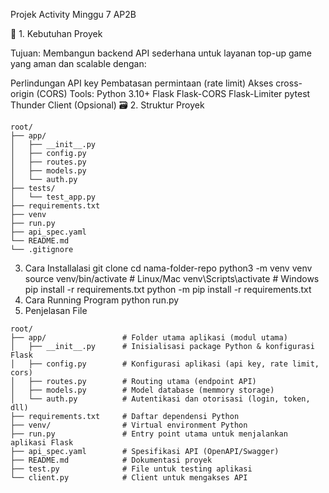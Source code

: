 Projek Activity Minggu 7 AP2B

🧾 1. Kebutuhan Proyek

Tujuan:
Membangun backend API sederhana untuk layanan top-up game yang aman dan scalable dengan:

Perlindungan API key
Pembatasan permintaan (rate limit)
Akses cross-origin (CORS)
Tools:
Python 3.10+
Flask
Flask-CORS
Flask-Limiter
pytest
Thunder Client (Opsional)
🗃️ 2. Struktur Proyek
```
root/
├── app/
│   ├── __init__.py
│   ├── config.py
│   ├── routes.py
│   ├── models.py
│   └── auth.py
├── tests/
│   └── test_app.py
├── requirements.txt
├── venv
├── run.py
├── api_spec.yaml
└── README.md
└── .gitignore  
```
3. Cara Installalasi
git clone <url-repo>
cd nama-folder-repo
python3 -m venv venv
source venv/bin/activate     # Linux/Mac
venv\Scripts\activate        # Windows
pip install -r requirements.txt
python -m pip install -r requirements.txt
4. Cara Running Program
python run.py
5. Penjelasan File
```
root/
├── app/                 # Folder utama aplikasi (modul utama)
│   ├── __init__.py      # Inisialisasi package Python & konfigurasi Flask 
│   ├── config.py        # Konfigurasi aplikasi (api key, rate limit, cors)
│   ├── routes.py        # Routing utama (endpoint API)
│   ├── models.py        # Model database (memmory storage)
│   └── auth.py          # Autentikasi dan otorisasi (login, token, dll)
├── requirements.txt     # Daftar dependensi Python
├── venv/                # Virtual environment Python 
├── run.py               # Entry point utama untuk menjalankan aplikasi Flask
├── api_spec.yaml        # Spesifikasi API (OpenAPI/Swagger)
├── README.md            # Dokumentasi proyek
├── test.py              # File untuk testing aplikasi
└── client.py            # Client untuk mengakses API
```